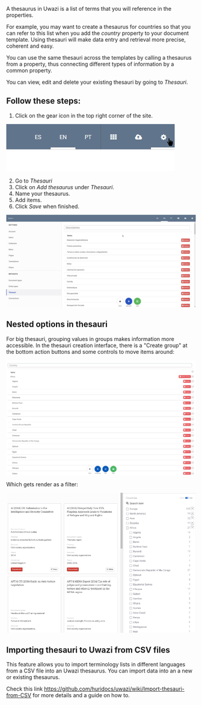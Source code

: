 A thesaurus in Uwazi is a list of terms that you will reference in the properties. 

For example, you may want to create a thesaurus for countries so that you can refer to this list when you add the _country_ property to your document template. Using thesauri will make data entry and retrieval more precise, coherent and easy.

You can use the same thesauri across the templates by calling a thesaurus from a property, thus connecting different types of information by a common property.

You can view, edit and delete your existing thesauri by going to _Thesauri_.

## Follow these steps:

1. Click on the gear icon in the top right corner of the site.

![Gear icon](https://raw.githubusercontent.com/huridocs/uwazi-assets/master/wiki/screenshots/settings_link.jpg)

2. Go to _Thesauri_
3. Click on _Add thesaurus_ under _Thesauri_. 
4. Name your thesaurus. 
5. Add items.
6. Click _Save_ when finished.

![new thesaurus](https://raw.githubusercontent.com/huridocs/uwazi-assets/master/wiki/screenshots/dictionaries.jpg)

## Nested options in thesauri

For big thesauri, grouping values in groups makes information more accessible. In the thesauri creation interface, there is a "Create group" at the bottom action buttons and some controls to move items around:

![Create nested thesauri](https://github.com/huridocs/uwazi-assets/blob/master/wiki/screenshots/thesauri-nested.png)

Which gets render as a filter:

![Multi-select filter with nesting](https://github.com/huridocs/uwazi-assets/blob/master/wiki/screenshots/thesauri-nested-filter.png)

## Importing thesauri to Uwazi from CSV files

This feature allows you to import terminology lists in different languages from a CSV file into an Uwazi thesaurus. You can import data into an a new or existing thesaurus.

Check this link https://github.com/huridocs/uwazi/wiki/Import-thesauri-from-CSV for more details and a guide on how to.
